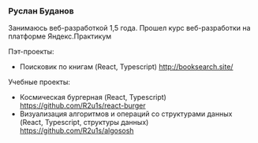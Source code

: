 ### Руслан Буданов

Занимаюсь веб-разработкой 1,5 года. Прошел курс веб-разработки на платформе Яндекс.Практикум

Пэт-проекты:
* Поисковик по книгам (React, Typescript) http://booksearch.site/

Учебные проекты:
* Космическая бургерная (React, Typescript) https://github.com/R2u1s/react-burger
* Визуализация алгоритмов и операций со структурами данных (React, Typescript, структуры данных) https://github.com/R2u1s/algososh
